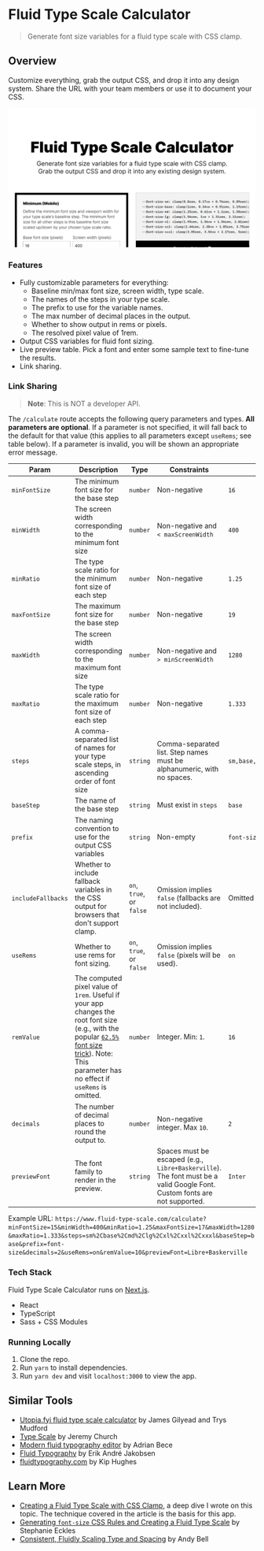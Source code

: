# Fluid Type Scale Calculator

> Generate font size variables for a fluid type scale with CSS clamp.

## Overview

Customize everything, grab the output CSS, and drop it into any design system. Share the URL with your team members or use it to document your CSS.

![](./public/assets/images/thumbnail.png)

### Features

- Fully customizable parameters for everything:
  - Baseline min/max font size, screen width, type scale.
  - The names of the steps in your type scale.
  - The prefix to use for the variable names.
  - The max number of decimal places in the output.
  - Whether to show output in rems or pixels.
  - The resolved pixel value of 1rem.
- Output CSS variables for fluid font sizing.
- Live preview table. Pick a font and enter some sample text to fine-tune the results.
- Link sharing.

### Link Sharing

> **Note**: This is NOT a developer API.

The `/calculate` route accepts the following query parameters and types. **All parameters are optional**. If a parameter is not specified, it will fall back to the default for that value (this applies to all parameters except `useRems`; see table below). If a parameter is invalid, you will be shown an appropriate error message.

| Param         | Description                                                                                                                                                                                                     | Type     | Constraints                                                                                                               | Default                     |
| ------------- | --------------------------------------------------------------------------------------------------------------------------------------------------------------------------------------------------------------- | -------- | ------------------------------------------------------------------------------------------------------------------------- | --------------------------- |
| `minFontSize` | The minimum font size for the base step                                                                                                                                                                         | `number` | Non-negative                                                                                                              | `16`                        |
| `minWidth`    | The screen width corresponding to the minimum font size                                                                                                                                                         | `number` | Non-negative and `< maxScreenWidth`                                                                                       | `400`                       |
| `minRatio`    | The type scale ratio for the minimum font size of each step                                                                                                                                                     | `number` | Non-negative                                                                                                              | `1.25`                      |
| `maxFontSize` | The maximum font size for the base step                                                                                                                                                                         | `number` | Non-negative                                                                                                              | `19`                        |
| `maxWidth`    | The screen width corresponding to the maximum font size                                                                                                                                                         | `number` | Non-negative and `> minScreenWidth`                                                                                       | `1280`                      |
| `maxRatio`    | The type scale ratio for the maximum font size of each step                                                                                                                                                     | `number` | Non-negative                                                                                                              | `1.333`                     |
| `steps`       | A comma-separated list of names for your type scale steps, in ascending order of font size                                                                                                                      | `string` | Comma-separated list. Step names must be alphanumeric, with no spaces.                                                    | `sm,base,md,lg,xl,xxl,xxxl` |
| `baseStep`    | The name of the base step                                                                                                                                                                                       | `string` | Must exist in `steps`                                                                                                     | `base`                      |
| `prefix`      | The naming convention to use for the output CSS variables                                                                                                                                                       | `string` | Non-empty                                                                                                                 | `font-size`                 |
| `includeFallbacks`     | Whether to include fallback variables in the CSS output for browsers that don't support clamp.| `on`, `true`, or `false`     | Omission implies `false` (fallbacks are not included).| Omitted                        |
| `useRems`     | Whether to use rems for font sizing.                                                                                                                                                                            | `on`, `true`, or `false`     | Omission implies `false` (pixels will be used).                                       | `on`                        |
| `remValue`    | The computed pixel value of `1rem`. Useful if your app changes the root font size (e.g., with the popular [`62.5%` font size trick](https://www.aleksandrhovhannisyan.com/blog/62-5-percent-font-size-trick/)). Note: This parameter has no effect if `useRems` is omitted. | `number` | Integer. Min: `1`.                                                                                                        | `16`                        |
| `decimals`    | The number of decimal places to round the output to.                                                                                                                                                            | `number` | Non-negative integer. Max `10`.                                                                                           | `2`                         |
| `previewFont` | The font family to render in the preview.                                                                                                                                                                       | `string` | Spaces must be escaped (e.g., `Libre+Baskerville`). The font must be a valid Google Font. Custom fonts are not supported. | `Inter`                     |

Example URL: `https://www.fluid-type-scale.com/calculate?minFontSize=15&minWidth=400&minRatio=1.25&maxFontSize=17&maxWidth=1280&maxRatio=1.333&steps=sm%2Cbase%2Cmd%2Clg%2Cxl%2Cxxl%2Cxxxl&baseStep=base&prefix=font-size&decimals=2&useRems=on&remValue=10&previewFont=Libre+Baskerville`

### Tech Stack

Fluid Type Scale Calculator runs on [Next.js](https://nextjs.org/).

- React
- TypeScript
- Sass + CSS Modules

### Running Locally

1. Clone the repo.
2. Run `yarn` to install dependencies.
3. Run `yarn dev` and visit `localhost:3000` to view the app.

## Similar Tools

- [Utopia.fyi fluid type scale calculator](https://utopia.fyi/type/calculator/) by James Gilyead and Trys Mudford
- [Type Scale](https://type-scale.com/) by Jeremy Church
- [Modern fluid typography editor](https://modern-fluid-typography.vercel.app/) by Adrian Bece
- [Fluid Typography](https://fluid-typography.netlify.app/) by Erik André Jakobsen
- [fluidtypography.com](https://fluidtypography.com/) by Kip Hughes

## Learn More

- [Creating a Fluid Type Scale with CSS Clamp](https://www.aleksandrhovhannisyan.com/blog/fluid-type-scale-with-css-clamp/), a deep dive I wrote on this topic. The technique covered in the article is the basis for this app.
- [Generating `font-size` CSS Rules and Creating a Fluid Type Scale](https://moderncss.dev/generating-font-size-css-rules-and-creating-a-fluid-type-scale/) by Stephanie Eckles
- [Consistent, Fluidly Scaling Type and Spacing](https://css-tricks.com/consistent-fluidly-scaling-type-and-spacing/) by Andy Bell
